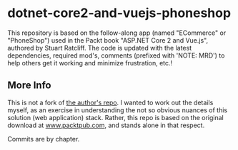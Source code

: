 # dotnet-core2-and-vuejs-phoneshop
This repository is based on the follow-along app (named "ECommerce" or "PhoneShop") used in the Packt book "ASP.NET Core 2 and Vue.js", authored by Stuart Ratcliff. The code is updated with the latest dependencies, required mod's, comments (prefixed with 'NOTE: MRD') to help others get it working and minimize frustration, etc.!

## More Info
This is not a fork of 
<a href="https://github.com/sturatcliffe/ASP.NET-Core-2-and-Vue.js" target="_blank">the author's repo</a>. 
I wanted to work out the details myself, as an exercise in understanding the not so obvious nuances of this 
solution (web application) stack. Rather, this repo is based on the original download at www.packtpub.com, 
and stands alone in that respect.

Commits are by chapter.
